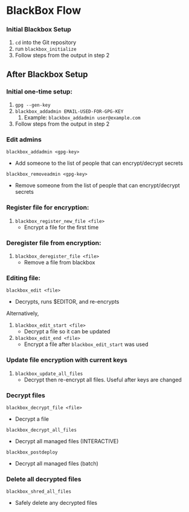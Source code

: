 
BlackBox Flow
======
### Initial Blackbox Setup
1. `cd` into the Git repository
2. run `blackbox_initialize`
3. Follow steps from the output in step 2


## After Blackbox Setup
### Initial one-time setup:
1. `gpg --gen-key`
2. `blackbox_addadmin EMAIL-USED-FOR-GPG-KEY`
   1. Example: `blackbox_addadmin user@example.com`
3. Follow steps from the output in step 2

### Edit admins
`blackbox_addadmin <gpg-key>`
  - Add someone to the list of people that can encrypt/decrypt secrets

`blackbox_removeadmin <gpg-key>`
  - Remove someone from the list of people that can encrypt/decrypt secrets  

### Register file for encryption:
1. `blackbox_register_new_file <file>`
   - Encrypt a file for the first time

### Deregister file from encryption:
1. `blackbox_deregister_file <file>`
   - Remove a file from blackbox

### Editing file:
`blackbox_edit <file>`
  - Decrypts, runs $EDITOR, and re-encrypts <file>

Alternatively,

1. `blackbox_edit_start <file>`
   - Decrypt a file so it can be updated
2. `blackbox_edit_end <file>`
   - Encrypt a file after `blackbox_edit_start` was used

### Update file encryption with current keys
1. `blackbox_update_all_files`
   - Decrypt then re-encrypt all files. Useful after keys are changed

### Decrypt files
`blackbox_decrypt_file <file>`
  - Decrypt a file

`blackbox_decrypt_all_files`
  - Decrypt all managed files (INTERACTIVE)

`blackbox_postdeploy`
  - Decrypt all managed files (batch)

### Delete all decrypted files
`blackbox_shred_all_files`
  - Safely delete any decrypted files
